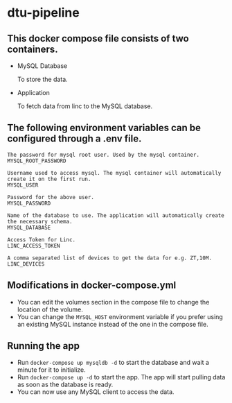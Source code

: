 # dtu-pipeline
## This docker compose file consists of two containers.

- MySQL Database

    To store the data.

- Application 

    To fetch data from linc to the MySQL database.

## The following environment variables can be configured through a .env file.

    The password for mysql root user. Used by the mysql container.
    MYSQL_ROOT_PASSWORD

    Username used to access mysql. The mysql container will automatically create it on the first run.
    MYSQL_USER

    Password for the above user.
    MYSQL_PASSWORD
    
    Name of the database to use. The application will automatically create the necessary schema.
    MYSQL_DATABASE

    Access Token for Linc.
    LINC_ACCESS_TOKEN

    A comma separated list of devices to get the data for e.g. ZT,10M.
    LINC_DEVICES

## Modifications in docker-compose.yml

- You can edit the volumes section in the compose file to change the location of the volume.
- You can change the `MYSQL_HOST` environment variable if you prefer using an existing MySQL instance instead of the one in the compose file.

## Running the app

- Run `docker-compose up mysqldb -d` to start the database and wait a minute for it to initialize.
- Run `docker-compose up -d` to start the app. The app will start pulling data as soon as the database is ready.
- You can now use any MySQL client to access the data.
